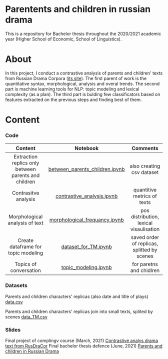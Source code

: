 # Parentents and children in russian drama
This is a repository for Bachelor thesis throughout the 2020/2021 academic year (Higher School of Economic, School of Linguistics). 

# About 
In this project, I conduct a contrastive analysis of parents and children' texts from Russian Drama Corpora ([its site](https://dracor.org/)). The first parent of work is the quantitative syntax, morphological, analysis and overal trends. The second part is machine learning tools for NLP: topic modeling and lexical complexity (as a plan). The third part is bulding few classificators based on features extracted on the previous steps and finding best of them. 

# Content
### Code
|**Content**|**Notebook**|**Comments**|
|:--:|:--:|:--:|
|Extraction replics only between parents and children|[between_parents_children.ipynb](https://github.com/Gratisfo/Parentents-and-children/blob/main/between_parents_children.ipynb)|also creating csv dataset|
|Contrasitve analysis|[сontrastive_analysis.ipynb](https://github.com/Gratisfo/Parentents-and-children/blob/main/contrastive_analysis.ipynb)|quantitive metrics of texts|
|Morphological analysis of text|[morphological_frequancy.ipynb](https://github.com/Gratisfo/Parentents-and-children/blob/main/morphological_frequancy.ipynb)| pos distribution, lexical visaulisation| 
|Create dataframe for topic modeling|[dataset_for_TM.ipynb](https://github.com/Gratisfo/Parentents-and-children/blob/main/dataset_for_TM.ipynb)| saved order of replicas, splitted by scenes|
|Topics of conversation| [topic_modeling.ipynb](https://github.com/Gratisfo/Parentents-and-children/blob/main/topic_modeling.ipynb)| for paretns and chidlren|


### Datasets 
Parents and children characters' replicas (also date and title of plays) [data.csv](https://github.com/Gratisfo/Parentents-and-children/blob/main/data.csv)

Parents and children characters' replicas join into small texts, splited by scenes [data_TM.csv](https://github.com/Gratisfo/Parentents-and-children/blob/main/data_TM.csv)

### Slides
Final project of complingv course (March, 2021) [Contrastive analys drama text from RusDraCor](https://github.com/Gratisfo/Parentents-and-children/blob/main/%D0%9A%D0%BE%D0%BD%D1%82%D1%80%D0%B0%D1%81%D1%82%D0%B8%D0%B2%D0%BD%D1%8B%D0%B9%20%D0%B0%D0%BD%D0%B0%D0%BB%D0%B8%D0%B7%20%D1%82%D0%B5%D0%BA%D1%81%D1%82%D0%BE%D0%B2%20RusDraCor.pdf)
Final bachelor thesis defence (June, 2021) [Parents and children in Russian Drama](https://docs.google.com/presentation/d/1xCXaU0fL62Mm-dNmyHktB4DHc2K_VUrquHHHUdyNy1c/edit?usp=sharing) 
